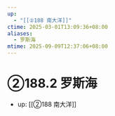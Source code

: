 ```yaml
---
up:
  - "[[②188 南大洋]]"
ctime: 2025-03-01T13:09:36+08:00
aliases:
  - 罗斯海
mtime: 2025-09-09T12:37:06+08:00
---
```


# ②188.2 罗斯海

- up: [[②188 南大洋]]
